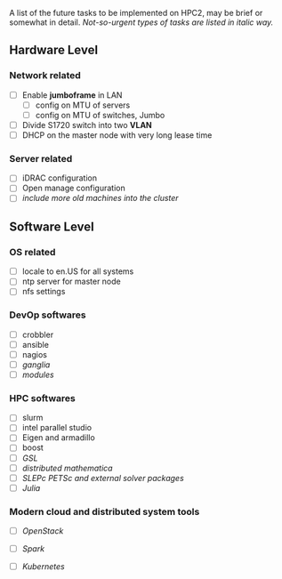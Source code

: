 A list of the future tasks to be implemented on HPC2, may be brief or somewhat in detail. *Not-so-urgent types of tasks are listed in italic way.*

## Hardware Level

### Network related

- [ ] Enable **jumboframe** in LAN
  - [ ] config on MTU of servers
  - [ ] config on MTU of switches, Jumbo
- [ ] Divide S1720 switch into two **VLAN**
- [ ] DHCP on the master node with very long lease time

### Server related

- [ ] iDRAC configuration
- [ ] Open manage configuration
- [ ] *include more old machines into the cluster*

## Software Level

### OS related

- [ ] locale to en.US for all systems
- [ ] ntp server for master node
- [ ] nfs settings

### DevOp softwares

- [ ] crobbler
- [ ] ansible
- [ ] nagios
- [ ] *ganglia*
- [ ] *modules*

### HPC softwares

- [ ] slurm
- [ ] intel parallel studio
- [ ] Eigen and armadillo
- [ ] boost
- [ ] *GSL*
- [ ] *distributed mathematica*
- [ ] *SLEPc PETSc and external solver packages*
- [ ] *Julia*

### Modern cloud and distributed system tools

- [ ] *OpenStack*
- [ ] *Spark*
- [ ] *Kubernetes*

